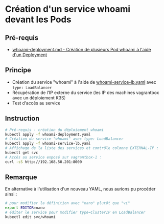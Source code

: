 # Création d'un service whoami devant les Pods

## Pré-requis

* [whoami-deployment.md - Création de plusieurs Pod whoami à l'aide d'un Deployment](whoami-deployment.md)

## Principe

* Création du service "whoami" à l'aide de [whoami-service-lb.yaml](whoami-service-lb.yaml) avec `type: LoadBalancer`
* Récupération de l'IP externe du service (les IP des machines vagrantbox avec un déploiement K3S)
* Test d'accès au service

## Instruction

```bash
# Pré-requis - création du déploiement whoami
kubectl apply -f whoami-deployment.yaml
# Création du service "whoami" avec type: LoadBalancer
kubectl apply -f whoami-service-lb.yaml
# Affichage de la liste des services et contrôle colonne EXTERNAL-IP :
kubectl get svc
# Accès au service exposé sur vagrantbox-1 :
curl -sS http://192.168.50.201:8000
```

## Remarque

En alternative à l'utilisation d'un nouveau YAML, nous aurions pu procéder ainsi :

```bash
# pour modifier la définition avec "nano" plutôt que "vi"
export EDITOR=nano
# éditer le service pour modifier type=ClusterIP en LoadBalancer
kubectl edit svc/whoami
```

